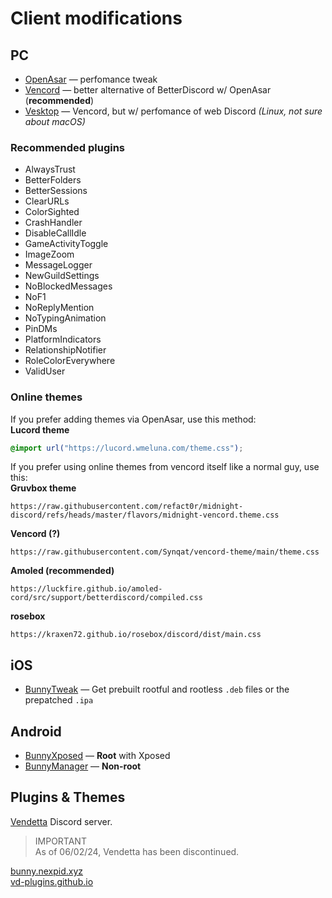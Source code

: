 # Client modifications

## PC

- [OpenAsar](https://openasar.dev) — perfomance tweak  
- [Vencord](https://vencord.dev) — better alternative of BetterDiscord w/ OpenAsar (**recommended**)
- [Vesktop](https://github.com/Vencord/Vesktop) — Vencord, but w/ perfomance of web Discord  *(Linux, not sure about macOS)*

### Recommended plugins
- AlwaysTrust
- BetterFolders
- BetterSessions
- ClearURLs
- ColorSighted
- CrashHandler
- DisableCallIdle
- GameActivityToggle
- ImageZoom
- MessageLogger
- NewGuildSettings
- NoBlockedMessages
- NoF1
- NoReplyMention
- NoTypingAnimation
- PinDMs
- PlatformIndicators
- RelationshipNotifier
- RoleColorEverywhere
- ValidUser

### Online themes
If you prefer adding themes via OpenAsar, use this method:  
**Lucord theme**
```css
@import url("https://lucord.wmeluna.com/theme.css");
```
If you prefer using online themes from vencord itself like a normal guy, use this:  
**Gruvbox theme**
```
https://raw.githubusercontent.com/refact0r/midnight-discord/refs/heads/master/flavors/midnight-vencord.theme.css
```
**Vencord (?)**
```
https://raw.githubusercontent.com/Synqat/vencord-theme/main/theme.css
```

**Amoled (recommended)**
```
https://luckfire.github.io/amoled-cord/src/support/betterdiscord/compiled.css
```

**rosebox**
```
https://kraxen72.github.io/rosebox/discord/dist/main.css
```

## iOS

- [BunnyTweak](https://github.com/bunny-mod/BunnyTweak/releases/latest) — Get prebuilt rootful and rootless `.deb` files or the prepatched `.ipa `

## Android

- [BunnyXposed](https://github.com/bunny-mod/BunnyXposed/releases/latest) — **Root** with Xposed
- [BunnyManager](https://github.com/bunny-mod/BunnyManager/releases/latest) — **Non-root**

## Plugins & Themes
[Vendetta](https://discord.gg/n9QQ4XhhJP) Discord server.  
> IMPORTANT  
> As of 06/02/24, Vendetta has been discontinued.  

[bunny.nexpid.xyz](https://bunny.nexpid.xyz/)  
[vd-plugins.github.io](https://vd-plugins.github.io/web/#)  